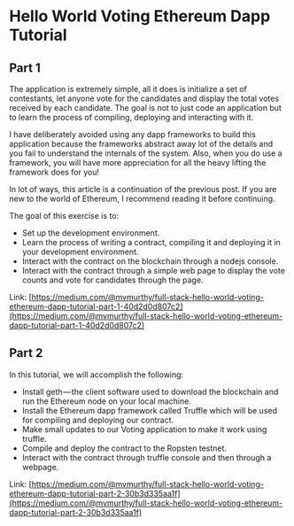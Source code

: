 # Hello World Voting Ethereum Dapp Tutorial

## Part 1
The application is extremely simple, all it does is initialize a set of contestants, let anyone vote for the candidates and display the total votes received by each candidate. The goal is not to just code an application but to learn the process of compiling, deploying and interacting with it.

I have deliberately avoided using any dapp frameworks to build this application because the frameworks abstract away lot of the details and you fail to understand the internals of the system. Also, when you do use a framework, you will have more appreciation for all the heavy lifting the framework does for you!

In lot of ways, this article is a continuation of the previous post. If you are new to the world of Ethereum, I recommend reading it before continuing.

The goal of this exercise is to:
- Set up the development environment.
- Learn the process of writing a contract, compiling it and deploying it in your development environment.
- Interact with the contract on the blockchain through a nodejs console.
- Interact with the contract through a simple web page to display the vote counts and vote for candidates through the page.

Link: [https://medium.com/@mvmurthy/full-stack-hello-world-voting-ethereum-dapp-tutorial-part-1-40d2d0d807c2](https://medium.com/@mvmurthy/full-stack-hello-world-voting-ethereum-dapp-tutorial-part-1-40d2d0d807c2)

## Part 2
In this tutorial, we will accomplish the following:

- Install geth — the client software used to download the blockchain and run the Ethereum node on your local machine.
- Install the Ethereum dapp framework called Truffle which will be used for compiling and deploying our contract.
- Make small updates to our Voting application to make it work using truffle.
- Compile and deploy the contract to the Ropsten testnet.
- Interact with the contract through truffle console and then through a webpage.

Link: [https://medium.com/@mvmurthy/full-stack-hello-world-voting-ethereum-dapp-tutorial-part-2-30b3d335aa1f](https://medium.com/@mvmurthy/full-stack-hello-world-voting-ethereum-dapp-tutorial-part-2-30b3d335aa1f)